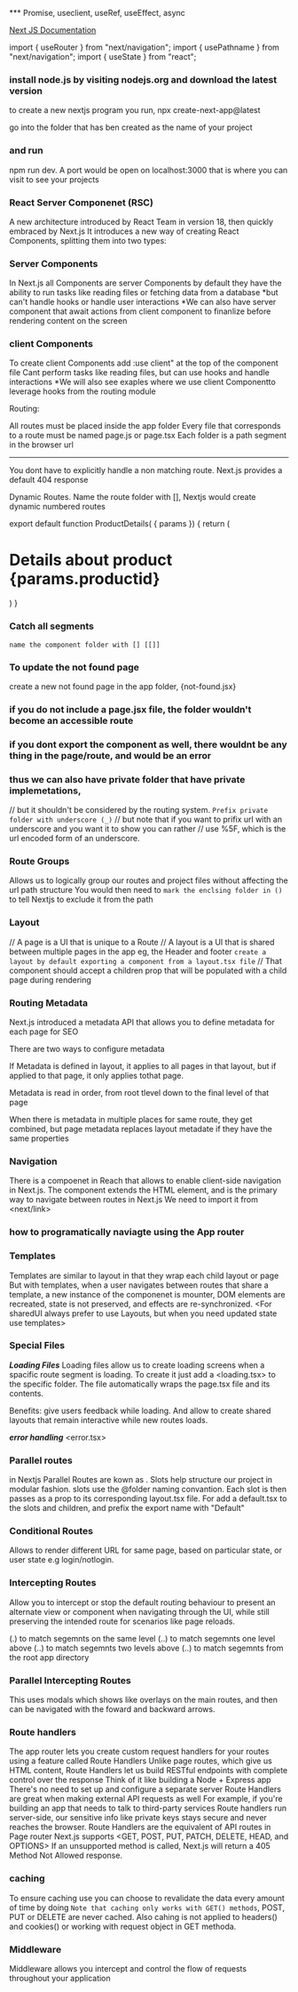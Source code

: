 *** Promise, useclient, useRef, useEffect, async

[Next JS Documentation](https://nextjs.org/docs)

import { useRouter } from "next/navigation";
import { usePathname } from "next/navigation";
import { useState } from "react";



### install node.js by visiting nodejs.org and download the latest version

to create a new nextjs program you run, npx create-next-app@latest

go into the folder that has ben created as the name of your project

### and run 
npm run dev. 
A port would be open on localhost:3000
that is where you can visit to see your projects

### React Server Componenet (RSC)
A new architecture introduced by React Team in version 18, then quickly embraced by Next.js
It introduces a new way of creating React Components, splitting them into
two types:

### Server Components 
In Next.js all Components are server Components by default
they have the ability to run tasks like reading files or fetching data from a database
*but can't handle hooks or handle user interactions
*We can also have server component that await actions from client component to finanlize before rendering content on the screen

### client Components
To create client Components add :use client" at the top of the component file
Cant perform tasks like reading files, but can use hooks and handle interactions
*We will also see exaples where we use client Componentto leverage hooks from the routing module

Routing:

All routes must be placed inside the app folder
Every file that corresponds to a route must be named page.js or page.tsx
Each folder is a path segment in the browser url

--------

You dont have to explicitly handle a non matching route. Next.js provides a default 404 response

Dynamic Routes. Name the route folder with [], Nextjs would create dynamic numbered routes

export default function ProductDetails( { params }) {
	return (
			<h1 className="text-3xl font-bold underline">
				Details about product {params.productid}
			</h1>
	)
}

### Catch all segments
```name the component folder with [] [[]]```

### To update the not found page
create a new not found page in the app folder, {not-found.jsx}

###  if you do not include a page.jsx file, the folder wouldn't become an accessible route
###  if you dont export the component as well, there wouldnt be any thing in the page/route, and would be an error

###  thus we can also have private folder that have private implemetations,
// but it shouldn't be considered by the routing system. ```Prefix private folder with underscore (_)```
// but note that if you want to prifix url with an underscore and you want it to show you can rather 
// use %5F, which is the url encoded form of an underscore.

### Route Groups
Allows us to logically group our routes and project files without affecting the url path structure
You would then need to ```mark the enclsing folder in ()``` to tell Nextjs to exclude it from the path


### Layout
// A page is a UI that is unique to a Route
// A layout is a UI that is shared between multiple pages in the app eg, the Header and footer
```create a layout by default exporting a component from a layout.tsx file```
// That component should accept a children prop that will be populated with a child page during rendering

### Routing Metadata
Next.js introduced a metadata API that allows you to define metadata for each page for SEO

There are two ways to configure metadata
<Export a static metadata object>
<Export a dynamic generateMetadata function>

If Metadata is defined in layout, it applies to all pages in that layout, but if applied to that page, it only applies tothat page.

Metadata is read in order, from root tlevel down to the final level of that page

When there is metadata in multiple places for same route, they get combined, but page metadata replaces layout metadate if they have the same properties

### Navigation

There is a <link> compoenet in Reach that allows to enable client-side navigation in Next.js.
The <Link> component extends the HTML <a> element, and is the primary way to navigate between routes in Next.js
We need to import it from <next/link>

### how to programatically naviagte using the App router

### Templates
Templates are similar to layout in that they wrap each child layout or page
But with templates, when a user navigates between routes that share a template, a new instance of the componenet is mounter, DOM elements are recreated, state is not preserved, and effects are re-synchronized.
<A template can be defined by exporting a default React Componenet from a template.js or template.tsx file>
<Templates also accept children prop which will render the nested segments in the route>
<For sharedUI always prefer to use Layouts, but when you need updated state use templates>
<You can also render a template above a layout when needed>


### Special Files
***Loading Files***
Loading files allow us to create loading screens when a spacific route segment is loading. To create it just add a <loading.tsx> to the specific folder. The file automatically wraps the page.tsx file and its contents.

Benefits: give users feedback while loading. And allow to create shared  layouts that remain interactive while new routes loads.

***error handling*** <error.tsx>

### Parallel routes

in Nextjs Parallel Routes are kown as <slots>. Slots help structure our project in modular fashion. slots use the @folder naming convantion. Each slot is then passes as a prop to its corresponding layout.tsx file. 
For <unmatched routes> add a default.tsx to the slots and children, and prefix the export name with "Default"

### Conditional Routes
Allows to render different URL for same page, based on particular state, or user state e.g login/notlogin.

### Intercepting Routes
Allow you to intercept or stop the default routing behaviour to present an alternate view or component when navigating through the UI, while still preserving the intended route for scenarios like page reloads.

(.) to match segemnts on the same level
(..) to match segemnts one level above
(..) to match segemnts two levels above
(..) to match segemnts from the root app directory

### Parallel Intercepting Routes
This uses modals which shows like overlays on the main routes, and then can be navigated with the foward and backward arrows.

### Route handlers
The app router lets you create custom request handlers for your routes using a feature called Route Handlers
Unlike page routes, which give us HTML content, Route Handlers let us build RESTful endpoints with complete control over the response
Think of it like building a Node + Express app
There's no need to set up and configure a separate server
Route Handlers are great when making external API requests as well
For example, if you're building an app that needs to talk to third-party services Route handlers run server-side, our sensitive info like private keys stays secure and never reaches the browser.
Route Handlers are the equivalent of API routes in Page router
Next.js supports <GET, POST, PUT, PATCH, DELETE, HEAD, and OPTIONS> 
If an unsupported method is called, Next.js will return a 405 Method Not Allowed response.

### caching
To ensure caching use 
<export const dynamic = "force-static">
you can choose to revalidate the data every amount of time by doing
<export const revalidate = 10> 
```Note that caching only works with GET() methods```, POST, PUT or DELETE are never cached.
Also cahing is not applied to headers() and cookies() or working with request object in GET methoda.

### Middleware
Middleware allows you intercept and control the flow of requests throughout your application